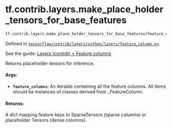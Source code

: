 <div itemscope itemtype="http://developers.google.com/ReferenceObject">
<meta itemprop="name" content="tf.contrib.layers.make_place_holder_tensors_for_base_features" />
</div>

# tf.contrib.layers.make_place_holder_tensors_for_base_features

``` python
tf.contrib.layers.make_place_holder_tensors_for_base_features(feature_columns)
```



Defined in [`tensorflow/contrib/layers/python/layers/feature_column.py`](https://www.tensorflow.org/code/tensorflow/contrib/layers/python/layers/feature_column.py).

See the guide: [Layers (contrib) > Feature columns](../../../../../api_guides/python/contrib.layers.md#Feature_columns)

Returns placeholder tensors for inference.

#### Args:

* <b>`feature_columns`</b>: An iterable containing all the feature columns. All items
    should be instances of classes derived from _FeatureColumn.

#### Returns:

A dict mapping feature keys to SparseTensors (sparse columns) or
placeholder Tensors (dense columns).